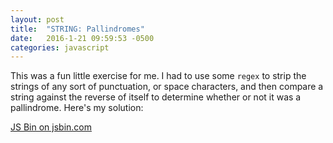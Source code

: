 ```yaml
---
layout: post
title:  "STRING: Pallindromes"
date:   2016-1-21 09:59:53 -0500
categories: javascript
---
```


This was a fun little exercise for me. I had to use some `regex` to strip the strings of any sort of punctuation, or space characters, and then compare a string against the reverse of itself to determine whether or not it was a pallindrome. Here's my solution:

<a class="jsbin-embed" href="http://jsbin.com/mukowakofu/embed?js,console">JS Bin on jsbin.com</a><script src="http://static.jsbin.com/js/embed.min.js?3.35.9"></script>
